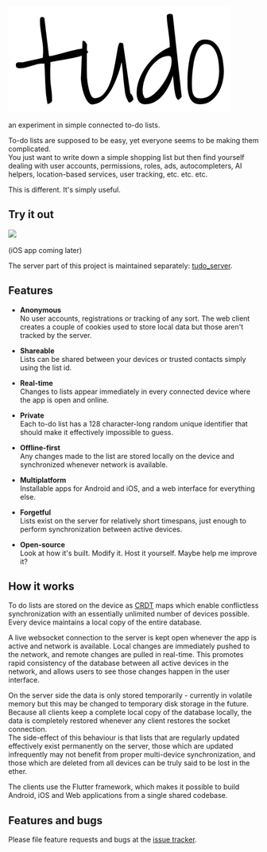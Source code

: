 ![tudo](tudo.svg)

an experiment in simple connected to-do lists.

To-do lists are supposed to be easy, yet everyone seems to be making them complicated.<br/>
You just want to write down a simple shopping list but then find yourself dealing with user accounts, permissions, roles, ads, autocompleters, AI helpers, location-based services, user tracking, etc. etc. etc.

This is different. It's simply useful. 

## Try it out

<img src="https://play.google.com/intl/en_us/badges/static/images/badges/en_badge_web_generic.png" height="80">

(iOS app coming later)

The server part of this project is maintained separately: [tudo_server](https://github.com/cachapa/tudo_server).

## Features

* **Anonymous**<br/>
No user accounts, registrations or tracking of any sort. The web client creates a couple of cookies used to store local data but those aren't tracked by the server.

* **Shareable**<br/>
Lists can be shared between your devices or trusted contacts simply using the list id.

* **Real-time**<br/>
Changes to lists appear immediately in every connected device where the app is open and online.

* **Private**<br/>
Each to-do list has a 128 character-long random unique identifier that should make it effectively impossible to guess.

* **Offline-first**<br/>
Any changes made to the list are stored locally on the device and synchronized whenever network is available.

* **Multiplatform**<br/>
Installable apps for Android and iOS, and a web interface for everything else.

* **Forgetful**<br/>
Lists exist on the server for relatively short timespans, just enough to perform synchronization between active devices.

* **Open-source**<br/>
Look at how it's built. Modify it. Host it yourself. Maybe help me improve it?

## How it works

To do lists are stored on the device as [CRDT](https://github.com/cachapa/crdt) maps which enable conflictless synchronization with an essentially unlimited number of devices possible. Every device maintains a local copy of the entire database.

A live websocket connection to the server is kept open whenever the app is active and network is available. Local changes are immediately pushed to the network, and remote changes are pulled in real-time. This promotes rapid consistency of the database between all active devices in the network, and allows users to see those changes happen in the user interface.

On the server side the data is only stored temporarily - currently in volatile memory but this may be changed to temporary disk storage in the future. Because all clients keep a complete local copy of the database locally, the data is completely restored whenever any client restores the socket connection.<br/>
The side-effect of this behaviour is that lists that are regularly updated effectively exist permanently on the server, those which are updated infrequently may not benefit from proper multi-device synchronization, and those which are deleted from all devices can be truly said to be lost in the ether.

The clients use the Flutter framework, which makes it possible to build Android, iOS and Web applications from a single shared codebase.

## Features and bugs

Please file feature requests and bugs at the [issue tracker](https://github.com/cachapa/tudo_client/issues).
